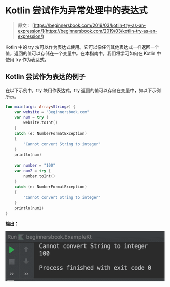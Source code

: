 # Kotlin 尝试作为异常处理中的表达式

> 原文： [https://beginnersbook.com/2019/03/kotlin-try-as-an-expression/](https://beginnersbook.com/2019/03/kotlin-try-as-an-expression/)

Kotlin 中的 try 块可以作为表达式使用。它可以像任何其他表达式一样返回一个值，返回的值可以存储在一个变量中。在本指南中，我们将学习如何在 Kotlin 中使用 try 作为表达式。

## Kotlin 尝试作为表达的例子

在以下示例中，try 块用作表达式，try 返回的值可以存储在变量中，如以下示例所示。

```kotlin
fun main(args: Array<String>) {
    var website = "Beginnersbook.com"
    var num = try {
        website.toInt()
    }
    catch (e: NumberFormatException)
    {
        "Cannot convert String to integer"
    }
    println(num)

    var number = "100"
    var num2 = try {
        number.toInt()
    }
    catch (e: NumberFormatException)
    {
        "Cannot convert String to integer"
    }
    println(num2)
}
```

**输出：**

![Kotlin try expression](img/210684a3ffc718f25041fd4ad6aa8c87.jpg)